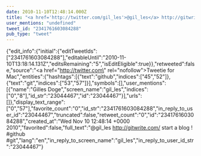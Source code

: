 ```yaml
---
date: 2010-11-10T12:48:14.000Z
title: "<a href='http://twitter.com/gil_les'>@gil_les</a> http://gitwrite.com/ start a blog ! #github #git″"
user_mentions: "undefined"
tweet_id: "2341761603084288"
pub_type: "tweet"
---
```

{"edit_info":{"initial":{"editTweetIds":["2341761603084288"],"editableUntil":"2010-11-10T13:18:14.131Z","editsRemaining":"5","isEditEligible":true}},"retweeted":false,"source":"<a href=\"http://twitter.com\" rel=\"nofollow\">Tweetie for Mac</a>","entities":{"hashtags":[{"text":"github","indices":["45","52"]},{"text":"git","indices":["53","57"]}],"symbols":[],"user_mentions":[{"name":"Gilles Doge","screen_name":"gil_les","indices":["0","8"],"id_str":"23044467","id":"23044467"}],"urls":[]},"display_text_range":["0","57"],"favorite_count":"0","id_str":"2341761603084288","in_reply_to_user_id":"23044467","truncated":false,"retweet_count":"0","id":"2341761603084288","created_at":"Wed Nov 10 12:48:14 +0000 2010","favorited":false,"full_text":"@gil_les http://gitwrite.com/ start a blog ! #github #git","lang":"en","in_reply_to_screen_name":"gil_les","in_reply_to_user_id_str":"23044467"}
